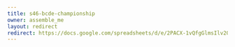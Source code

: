 ```yaml
---
title: s46-bcde-championship
owner: assemble_me
layout: redirect
redirect: https://docs.google.com/spreadsheets/d/e/2PACX-1vQfgGlmsIlv2OA3l5adpQwwEckQmlFM_0TLrVYxpLRxBhfCVFydOv8wNOmx5zpqG6mdjUvnT3EfZITG/pubhtml?gid=0&single=true
---
```

